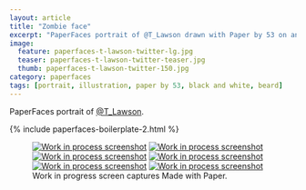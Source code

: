 ```yaml
---
layout: article
title: "Zombie face"
excerpt: "PaperFaces portrait of @T_Lawson drawn with Paper by 53 on an iPad."
image: 
  feature: paperfaces-t-lawson-twitter-lg.jpg
  teaser: paperfaces-t-lawson-twitter-teaser.jpg
  thumb: paperfaces-t-lawson-twitter-150.jpg
category: paperfaces
tags: [portrait, illustration, paper by 53, black and white, beard]
---
```


PaperFaces portrait of [@T_Lawson](http://twitter.com/T_Lawson).

{% include paperfaces-boilerplate-2.html %}

<figure class="third">
  <a href="{{ site.url }}/images/paperfaces-t-lawson-process-1-lg.jpg"><img src="{{ site.url }}/images/paperfaces-t-lawson-process-1-600.jpg" alt="Work in process screenshot"></a>
  <a href="{{ site.url }}/images/paperfaces-t-lawson-process-2-lg.jpg"><img src="{{ site.url }}/images/paperfaces-t-lawson-process-2-600.jpg" alt="Work in process screenshot"></a>
  <a href="{{ site.url }}/images/paperfaces-t-lawson-process-3-lg.jpg"><img src="{{ site.url }}/images/paperfaces-t-lawson-process-3-600.jpg" alt="Work in process screenshot"></a>
  <a href="{{ site.url }}/images/paperfaces-t-lawson-process-4-lg.jpg"><img src="{{ site.url }}/images/paperfaces-t-lawson-process-4-600.jpg" alt="Work in process screenshot"></a>
  <a href="{{ site.url }}/images/paperfaces-t-lawson-process-4-lg.jpg"><img src="{{ site.url }}/images/paperfaces-t-lawson-process-4-600.jpg" alt="Work in process screenshot"></a>
  <a href="{{ site.url }}/images/paperfaces-t-lawson-process-5-lg.jpg"><img src="{{ site.url }}/images/paperfaces-t-lawson-process-5-600.jpg" alt="Work in process screenshot"></a>
  <figcaption>Work in progress screen captures Made with Paper.</figcaption>
</figure>